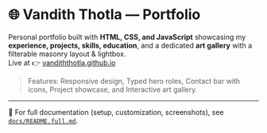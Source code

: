 # 🌐 Vandith Thotla — Portfolio

Personal portfolio built with **HTML, CSS, and JavaScript** showcasing my **experience, projects, skills, education**, and a dedicated **art gallery** with a filterable masonry layout & lightbox.  
Live at 👉 [vandiththotla.github.io](https://vandiththotla.github.io)

> Features: Responsive design, Typed hero roles, Contact bar with icons, Project showcase, and Interactive art gallery.

---

📌 For full documentation (setup, customization, screenshots), see [`docs/README.full.md`](docs/README.full.md).
